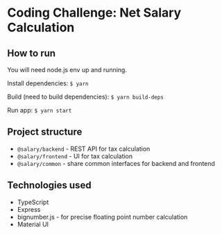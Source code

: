# Coding Challenge: Net Salary Calculation

## How to run

You will need node.js env up and running.

Install dependencies: `$ yarn`

Build (need to build dependencies): `$ yarn build-deps`

Run app: `$ yarn start`

## Project structure

- `@salary/backend` - REST API for tax calculation
- `@salary/frontend` - UI for tax calculation
- `@salary/common` - share common interfaces for backend and frontend

## Technologies used

- TypeScript
- Express
- bignumber.js - for precise floating point number calculation
- Material UI
